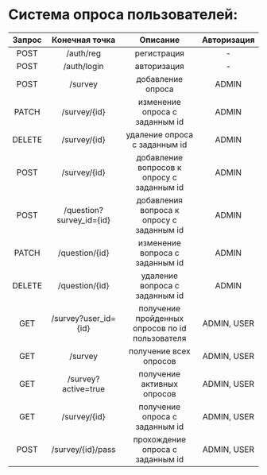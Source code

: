 # Система опроса пользователей:

| Запрос |      Конечная точка      |                    Описание                     | Авторизация |
|:------:|:------------------------:|:-----------------------------------------------:|:-----------:|
|  POST  |        /auth/reg         |                   регистрация                   |      -      |
|  POST  |       /auth/login        |                   авторизация                   |      -      |
|  POST  |         /survey          |                добавление опроса                |    ADMIN    |+
| PATCH  |       /survey/{id}       |         изменение опроса с заданным id          |    ADMIN    |+
| DELETE |       /survey/{id}       |          удаление опроса с заданным id          |    ADMIN    |+
|  POST  |       /survey/{id}       |   добавление вопросов к опросу с заданным id    |    ADMIN    |+
|  POST  | /question?survey_id={id} |    добавления вопроса к опросу с заданным id    |    ADMIN    |+
| PATCH  |      /question/{id}      |         изменение вопроса с заданным id         |    ADMIN    |
| DELETE |      /question/{id}      |         удаление вопроса с заданным id          |    ADMIN    |
|  GET   |   /survey?user_id={id}   | получение пройденных опросов по id пользователя | ADMIN, USER |- нужна детализация ответов
|  GET   |         /survey          |             получение всех опросов              | ADMIN, USER |+
|  GET   |   /survey?active=true    |           получение активных опросов            | ADMIN, USER |+
|  GET   |       /survey/{id}       |         получение опроса с заданным id          | ADMIN, USER |+
|  POST  |    /survey/{id}/pass     |        прохождение опроса с заданным id         | ADMIN, USER |+
